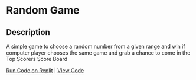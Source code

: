# Random Game

## Description

A simple game to choose a random number from a given range and win if computer player chooses the same game and grab a chance to come in the Top Scorers Score Board

[Run Code on  Replit](https://replit.com/@varunbaisane/Random-Game#main.py) | [View Code](https://github.com/varunbaisane/random-game/blob/main/random-game-command.py)

